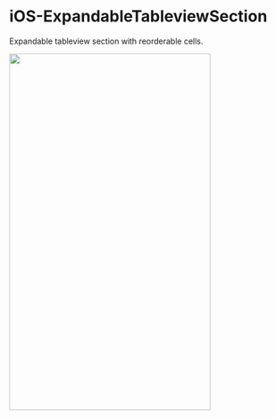 # iOS-ExpandableTableviewSection

Expandable tableview section with reorderable cells.


<img src="demo.gif" width="360" height="640"/>